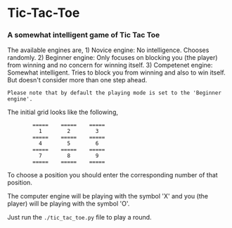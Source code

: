 # Tic-Tac-Toe

### A somewhat intelligent game of Tic Tac Toe

The available engines are, 
    1) Novice engine: No intelligence. Chooses randomly.
    2) Beginner engine: Only focuses on blocking you (the player) from winning and no concern for winning itself.
    3) Competenet engine: Somewhat intelligent. Tries to block you from winning and also to win itself. But doesn't consider more than one step ahead.

    Please note that by default the playing mode is set to the 'Beginner engine'.

The initial grid looks like the following,

            =====    =====    =====
              1        2        3
            =====    =====    =====
              4        5        6
            =====    =====    =====
              7        8        9
            =====    =====    =====

To choose a position you should enter the corresponding number of that position.

The computer engine will be playing with the symbol 'X' and you (the player) will be playing with the symbol 'O'.

Just run the ``./tic_tac_toe.py`` file to play a round.